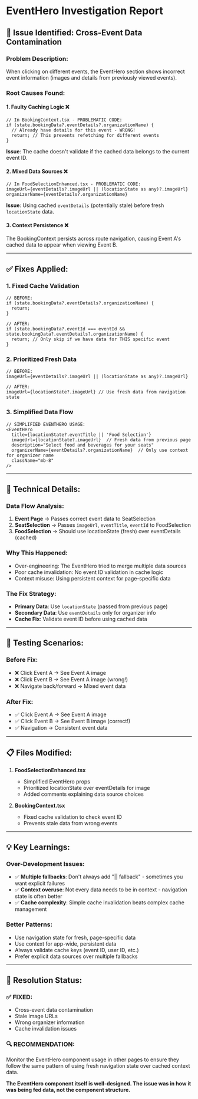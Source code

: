 # EventHero Investigation Report

## 🚨 **Issue Identified: Cross-Event Data Contamination**

### **Problem Description:**
When clicking on different events, the EventHero section shows incorrect event information (images and details from previously viewed events).

### **Root Causes Found:**

#### 1. **Faulty Caching Logic** ❌
```tsx
// In BookingContext.tsx - PROBLEMATIC CODE:
if (state.bookingData?.eventDetails?.organizationName) {
  // Already have details for this event - WRONG!
  return; // This prevents refetching for different events
}
```
**Issue**: The cache doesn't validate if the cached data belongs to the current event ID.

#### 2. **Mixed Data Sources** ❌
```tsx
// In FoodSelectionEnhanced.tsx - PROBLEMATIC CODE:
imageUrl={eventDetails?.imageUrl || (locationState as any)?.imageUrl}
organizerName={eventDetails?.organizationName}
```
**Issue**: Using cached `eventDetails` (potentially stale) before fresh `locationState` data.

#### 3. **Context Persistence** ❌
The BookingContext persists across route navigation, causing Event A's cached data to appear when viewing Event B.

---

## ✅ **Fixes Applied:**

### **1. Fixed Cache Validation**
```tsx
// BEFORE:
if (state.bookingData?.eventDetails?.organizationName) {
  return;
}

// AFTER:
if (state.bookingData?.eventId === eventId && state.bookingData?.eventDetails?.organizationName) {
  return; // Only skip if we have data for THIS specific event
}
```

### **2. Prioritized Fresh Data**
```tsx
// BEFORE:
imageUrl={eventDetails?.imageUrl || (locationState as any)?.imageUrl}

// AFTER:
imageUrl={locationState?.imageUrl} // Use fresh data from navigation state
```

### **3. Simplified Data Flow**
```tsx
// SIMPLIFIED EVENTHERO USAGE:
<EventHero 
  title={locationState?.eventTitle || 'Food Selection'}
  imageUrl={locationState?.imageUrl}  // Fresh data from previous page
  description="Select food and beverages for your seats"
  organizerName={eventDetails?.organizationName}  // Only use context for organizer name
  className="mb-8"
/>
```

---

## 🔧 **Technical Details:**

### **Data Flow Analysis:**
1. **Event Page** → Passes correct event data to SeatSelection
2. **SeatSelection** → Passes `imageUrl`, `eventTitle`, `eventId` to FoodSelection
3. **FoodSelection** → Should use locationState (fresh) over eventDetails (cached)

### **Why This Happened:**
- Over-engineering: The EventHero tried to merge multiple data sources
- Poor cache invalidation: No event ID validation in cache logic
- Context misuse: Using persistent context for page-specific data

### **The Fix Strategy:**
- **Primary Data**: Use `locationState` (passed from previous page)
- **Secondary Data**: Use `eventDetails` only for organizer info
- **Cache Fix**: Validate event ID before using cached data

---

## 🧪 **Testing Scenarios:**

### **Before Fix:**
- ❌ Click Event A → See Event A image
- ❌ Click Event B → See Event A image (wrong!)
- ❌ Navigate back/forward → Mixed event data

### **After Fix:**
- ✅ Click Event A → See Event A image
- ✅ Click Event B → See Event B image (correct!)
- ✅ Navigation → Consistent event data

---

## 📋 **Files Modified:**

1. **FoodSelectionEnhanced.tsx**
   - Simplified EventHero props
   - Prioritized locationState over eventDetails for image
   - Added comments explaining data source choices

2. **BookingContext.tsx**
   - Fixed cache validation to check event ID
   - Prevents stale data from wrong events

---

## 💡 **Key Learnings:**

### **Over-Development Issues:**
- ✅ **Multiple fallbacks**: Don't always add "|| fallback" - sometimes you want explicit failures
- ✅ **Context overuse**: Not every data needs to be in context - navigation state is often better
- ✅ **Cache complexity**: Simple cache invalidation beats complex cache management

### **Better Patterns:**
- Use navigation state for fresh, page-specific data
- Use context for app-wide, persistent data
- Always validate cache keys (event ID, user ID, etc.)
- Prefer explicit data sources over multiple fallbacks

---

## 🎯 **Resolution Status:**

### **✅ FIXED:**
- Cross-event data contamination
- Stale image URLs
- Wrong organizer information
- Cache invalidation issues

### **🔍 RECOMMENDATION:**
Monitor the EventHero component usage in other pages to ensure they follow the same pattern of using fresh navigation state over cached context data.

**The EventHero component itself is well-designed. The issue was in how it was being fed data, not the component structure.**
